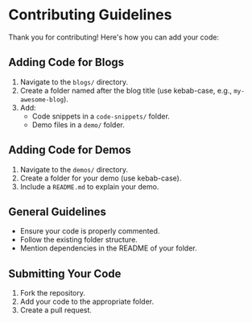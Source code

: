 # Contributing Guidelines

Thank you for contributing! Here's how you can add your code:

## Adding Code for Blogs
1. Navigate to the `blogs/` directory.
2. Create a folder named after the blog title (use kebab-case, e.g., `my-awesome-blog`).
3. Add:
   - Code snippets in a `code-snippets/` folder.
   - Demo files in a `demo/` folder.

## Adding Code for Demos
1. Navigate to the `demos/` directory.
2. Create a folder for your demo (use kebab-case).
3. Include a `README.md` to explain your demo.

## General Guidelines
- Ensure your code is properly commented.
- Follow the existing folder structure.
- Mention dependencies in the README of your folder.

## Submitting Your Code
1. Fork the repository.
2. Add your code to the appropriate folder.
3. Create a pull request.
